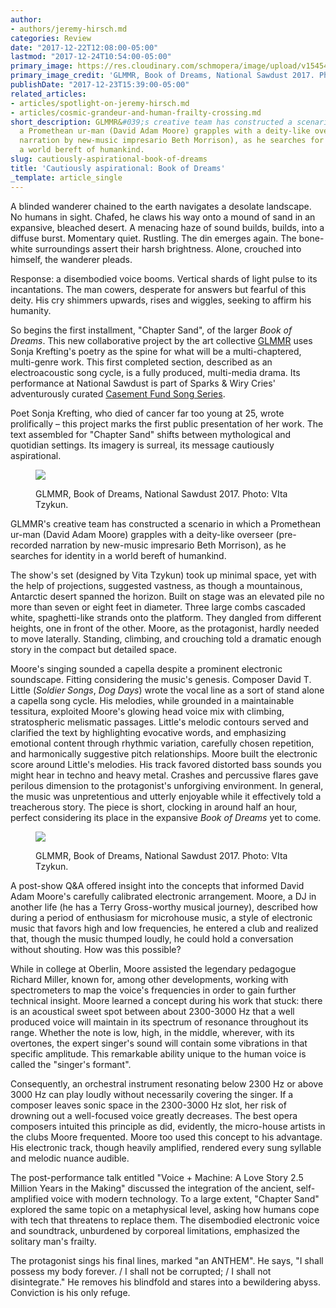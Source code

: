 ```yaml
---
author:
- authors/jeremy-hirsch.md
categories: Review
date: "2017-12-22T12:08:00-05:00"
lastmod: "2017-12-24T10:54:00-05:00"
primary_image: https://res.cloudinary.com/schmopera/image/upload/v1545409169/media/webhook-uploads/1514074262401/2017-12-23---sq---image2.jpg.jpg
primary_image_credit: 'GLMMR, Book of Dreams, National Sawdust 2017. Photo: VIta Tzykun.'
publishDate: "2017-12-23T15:39:00-05:00"
related_articles:
- articles/spotlight-on-jeremy-hirsch.md
- articles/cosmic-grandeur-and-human-frailty-crossing.md
short_description: GLMMR&#039;s creative team has constructed a scenario in which
  a Promethean ur-man (David Adam Moore) grapples with a deity-like overseer (pre-recorded
  narration by new-music impresario Beth Morrison), as he searches for identity in
  a world bereft of humankind.
slug: cautiously-aspirational-book-of-dreams
title: 'Cautiously aspirational: Book of Dreams'
_template: article_single
---
```


A blinded wanderer chained to the earth navigates a desolate landscape. No humans in sight. Chafed, he claws his way onto a mound of sand in an expansive, bleached desert. A menacing haze of sound builds, builds, into a diffuse burst. Momentary quiet. Rustling. The din emerges again. The bone-white surroundings assert their harsh brightness. Alone, crouched into himself, the wanderer pleads.

Response: a disembodied voice booms. Vertical shards of light pulse to its incantations. The man cowers, desperate for answers but fearful of this deity. His cry shimmers upwards, rises and wiggles, seeking to affirm his humanity.
 
So begins the first installment, "Chapter Sand", of the larger *Book of Dreams*. This new collaborative project by the art collective [GLMMR](https://www.glmmr.org/) uses Sonja Krefting's poetry as the spine for what will be a multi-chaptered, multi-genre work. This first completed section, described as an electroacoustic song cycle, is a fully produced, multi-media drama. Its performance at National Sawdust is part of Sparks & Wiry Cries' adventurously curated [Casement Fund Song Series](http://www.sparksandwirycries.com/CasementFundSongSeries/UpcomingSeason.aspx).
 
Poet Sonja Krefting, who died of cancer far too young at 25, wrote prolifically – this project marks the first public presentation of her work. The text assembled for "Chapter Sand" shifts between mythological and quotidian settings. Its imagery is surreal, its message cautiously aspirational.

<figure data-type="image">

![](https://res.cloudinary.com/schmopera/image/upload/v1545409169/media/webhook-uploads/1514074304372/2017-12-23---image1.jpg.jpg)<figcaption>GLMMR, Book of Dreams, National Sawdust 2017. Photo: VIta Tzykun.</figcaption>
</figure>
 
GLMMR's creative team has constructed a scenario in which a Promethean ur-man (David Adam Moore) grapples with a deity-like overseer (pre-recorded narration by new-music impresario Beth Morrison), as he searches for identity in a world bereft of humankind.
 
The show's set (designed by Vita Tzykun) took up minimal space, yet with the help of projections, suggested vastness, as though a mountainous, Antarctic desert spanned the horizon. Built on stage was an elevated pile no more than seven or eight feet in diameter. Three large combs cascaded white, spaghetti-like strands onto the platform. They dangled from different heights, one in front of the other. Moore, as the protagonist, hardly needed to move laterally. Standing, climbing, and crouching told a dramatic enough story in the compact but detailed space.
 
Moore's singing sounded a capella despite a prominent electronic soundscape. Fitting considering the music's genesis. Composer David T. Little (*Soldier Songs*, *Dog Days*) wrote the vocal line as a sort of stand alone a capella song cycle. His melodies, while grounded in a maintainable tessitura, exploited Moore's glowing head voice mix with climbing, stratospheric melismatic passages. Little's melodic contours served and clarified the text by highlighting evocative words, and emphasizing emotional content through rhythmic variation, carefully chosen repetition, and harmonically suggestive pitch relationships. Moore built the electronic score around Little's melodies. His track favored distorted bass sounds you might hear in techno and heavy metal. Crashes and percussive flares gave perilous dimension to the protagonist's unforgiving environment. In general, the music was unpretentious and utterly enjoyable while it effectively told a treacherous story. The piece is short, clocking in around half an hour, perfect considering its place in the expansive *Book of Dreams* yet to come.

<figure data-type="image">

![](https://res.cloudinary.com/schmopera/image/upload/v1545409169/media/webhook-uploads/1514074291955/2017-12-23---image3.jpg.jpg)<figcaption>GLMMR, Book of Dreams, National Sawdust 2017. Photo: VIta Tzykun.</figcaption>
</figure>
 
A post-show Q&A offered insight into the concepts that informed David Adam Moore's carefully calibrated electronic arrangement. Moore, a DJ in another life (he has a Terry Gross-worthy musical journey), described how during a period of enthusiasm for microhouse music, a style of electronic music that favors high and low frequencies, he entered a club and realized that, though the music thumped loudly, he could hold a conversation without shouting. How was this possible?
 
While in college at Oberlin, Moore assisted the legendary pedagogue Richard Miller, known for, among other developments, working with spectrometers to map the voice's frequencies in order to gain further technical insight. Moore learned a concept during his work that stuck: there is an acoustical sweet spot between about 2300-3000 Hz that a well produced voice will maintain in its spectrum of resonance throughout its range. Whether the note is low, high, in the middle, wherever, with its overtones, the expert singer's sound will contain some vibrations in that specific amplitude. This remarkable ability unique to the human voice is called the "singer's formant".
          	
Consequently, an orchestral instrument resonating below 2300 Hz or above 3000 Hz can play loudly without necessarily covering the singer. If a composer leaves sonic space in the 2300-3000 Hz slot, her risk of drowning out a well-focused voice greatly decreases. The best opera composers intuited this principle as did, evidently, the micro-house artists in the clubs Moore frequented. Moore too used this concept to his advantage. His electronic track, though heavily amplified, rendered every sung syllable and melodic nuance audible.
 
The post-performance talk entitled "Voice + Machine: A Love Story 2.5 Million Years in the Making" discussed the integration of the ancient, self-amplified voice with modern technology. To a large extent, "Chapter Sand" explored the same topic on a metaphysical level, asking how humans cope with tech that threatens to replace them. The disembodied electronic voice and soundtrack, unburdened by corporeal limitations, emphasized the solitary man's frailty.
 
The protagonist sings his final lines, marked "an ANTHEM". He says, "I shall possess my body forever. / I shall not be corrupted; / I shall not disintegrate." He removes his blindfold and stares into a bewildering abyss. Conviction is his only refuge.
